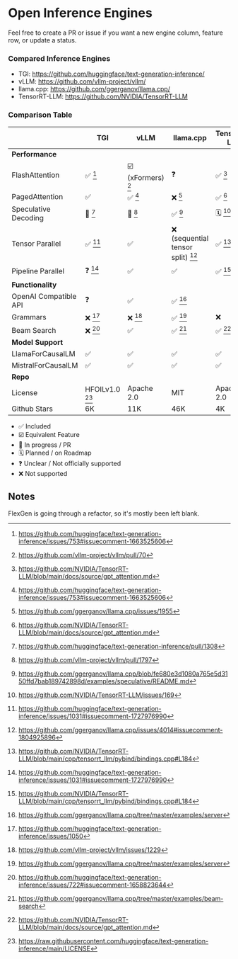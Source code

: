 # Open Inference Engines

Feel free to create a PR or issue if you want a new engine column, feature row, or update a status. 

### Compared Inference Engines

- TGI: https://github.com/huggingface/text-generation-inference/
- vLLM: https://github.com/vllm-project/vllm/
- llama.cpp: https://github.com/ggerganov/llama.cpp/
- TensorRT-LLM: https://github.com/NVIDIA/TensorRT-LLM

### Comparison Table

|                          | TGI                  | vLLM                       | llama.cpp                                    | TensorRT-LLM      |
|--------------------------|----------------------|----------------------------|----------------------------------------------|-------------------|
| **Performance**          |                      |                            |                                              |                   |
| FlashAttention           | ✅ [^1]               | ☑️ (xFormers) [^4]         | ❓                                            | ✅ [^16]           |
| PagedAttention           | ✅                    | ✅ [^1]                    | ❌ [^10]                                     | ✅ [^16]           |
| Speculative Decoding     | 🔨 [^3]              | 🔨 [^8]                    | ✅ [^11]                                     | 🗓️ [^2]           |
| Tensor Parallel          | ✅ [^5]               | ✅                         | ❌ (sequential tensor split) [^12]           | ✅ [^17]           |
| Pipeline Parallel        | ❓ [^5]               | ✅                         | ✅                                           | ✅ [^17]           |
| **Functionality**        |                      |                            |                                              |                   |
| OpenAI Compatible API    | ❓                    | ✅                         | ✅ [^13]                                     |                   |
| Grammars                 | ❌ [^6]               | ❌ [^9]                    | ✅ [^13]                                     | ❌                |
| Beam Search              | ❌ [^7]               | ✅                         | ✅ [^14]                                     | ✅ [^16]           |
| **Model Support**        |                      |                            |                                              |                   |
| LlamaForCausalLM         | ✅                    | ✅                         | ✅                                           | ✅                |
| MistralForCausalLM       | ✅                    | ✅                         | ✅                                           | ✅                |
| **Repo**                 |                      |                            |                                              |                   |
| License                  | HFOILv1.0 [^15]      | Apache 2.0                 | MIT                                         | Apache 2.0        |
| Github Stars             | 6K                    | 11K                        | 46K                                          | 4K                |Key:
- ✅ Included
- ☑️ Equivalent Feature
- 🔨 In progress / PR
- 🗓️ Planned / on Roadmap
- ❓ Unclear / Not officially supported
- ❌ Not supported

[^1]: https://github.com/huggingface/text-generation-inference/issues/753#issuecomment-1663525606
[^2]: https://github.com/NVIDIA/TensorRT-LLM/issues/169
[^3]: https://github.com/huggingface/text-generation-inference/pull/1308
[^4]: https://github.com/vllm-project/vllm/pull/70
[^5]: https://github.com/huggingface/text-generation-inference/issues/1031#issuecomment-1727976990
[^6]: https://github.com/huggingface/text-generation-inference/issues/1050
[^7]: https://github.com/huggingface/text-generation-inference/issues/722#issuecomment-1658823644
[^8]: https://github.com/vllm-project/vllm/pull/1797
[^9]: https://github.com/vllm-project/vllm/issues/1229
[^10]: https://github.com/ggerganov/llama.cpp/issues/1955
[^11]: https://github.com/ggerganov/llama.cpp/blob/fe680e3d1080a765e5d3150ffd7bab189742898d/examples/speculative/README.md
[^12]: https://github.com/ggerganov/llama.cpp/issues/4014#issuecomment-1804925896
[^13]: https://github.com/ggerganov/llama.cpp/tree/master/examples/server
[^14]: https://github.com/ggerganov/llama.cpp/tree/master/examples/beam-search
[^15]: https://raw.githubusercontent.com/huggingface/text-generation-inference/main/LICENSE
[^16]: https://github.com/NVIDIA/TensorRT-LLM/blob/main/docs/source/gpt_attention.md
[^17]: https://github.com/NVIDIA/TensorRT-LLM/blob/main/cpp/tensorrt_llm/pybind/bindings.cpp#L184

## Notes

FlexGen is going through a refactor, so it's mostly been left blank.

